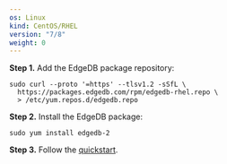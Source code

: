 ```yaml
---
os: Linux
kind: CentOS/RHEL
version: "7/8"
weight: 0
---
```


**Step 1.** Add the EdgeDB package repository:

    sudo curl --proto '=https' --tlsv1.2 -sSfL \
      https://packages.edgedb.com/rpm/edgedb-rhel.repo \
      > /etc/yum.repos.d/edgedb.repo

**Step 2.** Install the EdgeDB package:

    sudo yum install edgedb-2

**Step 3.** Follow the [quickstart](/docs/guides/quickstart#initialize-a-project).

